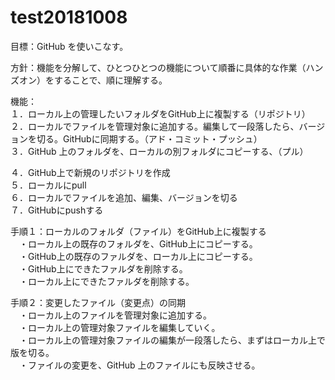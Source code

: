 # test20181008
目標：GitHub を使いこなす。

方針：機能を分解して、ひとつひとつの機能について順番に具体的な作業（ハンズオン）をすることで、順に理解する。

機能：  
１．ローカル上の管理したいフォルダをGitHub上に複製する（リポジトリ）  
２．ローカルでファイルを管理対象に追加する。編集して一段落したら、バージョンを切る。GitHubに同期する。（アド・コミット・プッシュ）  
３．GitHub 上のフォルダを、ローカルの別フォルダにコピーする、（プル）  
  
４．GitHub上で新規のリポジトリを作成  
５．ローカルにpull  
６．ローカルでファイルを追加、編集、バージョンを切る  
７．GitHubにpushする  

手順１：ローカルのフォルダ（ファイル）をGitHub上に複製する  
　・ローカル上の既存のフォルダを、GitHub上にコピーする。  
　・GitHub上の既存のファルダを、ローカル上にコピーする。  
　・GitHub上にできたファルダを削除する。  
　・ローカル上にできたファルダを削除する。  
    
手順２：変更したファイル（変更点）の同期  
　・ローカル上のファイルを管理対象に追加する。  
　・ローカル上の管理対象ファイルを編集していく。  
　・ローカル上の管理対象ファイルの編集が一段落したら、まずはローカル上で版を切る。  
　・ファイルの変更を、GitHub 上のファイルにも反映させる。  


